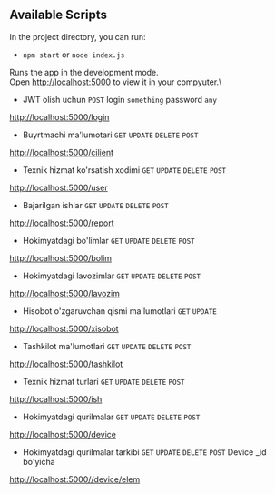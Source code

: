 ## Available Scripts

In the project directory, you can run:

- `npm start` or `node index.js`

Runs the app in the development mode.\
Open [http://localhost:5000](http://localhost:5000) to view it in your compyuter.\

- JWT olish uchun `POST` login `something` password `any`

[http://localhost:5000/login](http://localhost:5000/login)

- Buyrtmachi ma'lumotari `GET` `UPDATE` `DELETE` `POST`

[http://localhost:5000/cilient](http://localhost:5000/cilient)

- Texnik hizmat ko'rsatish xodimi `GET` `UPDATE` `DELETE` `POST`

[http://localhost:5000/user](http://localhost:5000/user)

- Bajarilgan ishlar `GET` `UPDATE` `DELETE` `POST`

[http://localhost:5000/report](http://localhost:5000/report)

- Hokimyatdagi bo'limlar `GET` `UPDATE` `DELETE` `POST`

[http://localhost:5000/bolim](http://localhost:5000/bolim)

- Hokimyatdagi lavozimlar `GET` `UPDATE` `DELETE` `POST`

[http://localhost:5000/lavozim](http://localhost:5000/lavozim)

- Hisobot o'zgaruvchan qismi ma'lumotlari `GET` `UPDATE`

[http://localhost:5000/xisobot](http://localhost:5000/xisobot)

- Tashkilot ma'lumotlari `GET` `UPDATE` `DELETE` `POST`

[http://localhost:5000/tashkilot](http://localhost:5000/tashkilot)

- Texnik hizmat turlari `GET` `UPDATE` `DELETE` `POST`

[http://localhost:5000/ish](http://localhost:5000/ish)

- Hokimyatdagi qurilmalar `GET` `UPDATE` `DELETE` `POST`

[http://localhost:5000/device](http://localhost:5000/device)

- Hokimyatdagi qurilmalar tarkibi `GET` `UPDATE` `DELETE` `POST` Device \_id bo'yicha

[http://localhost:5000//device/elem](http://localhost:5000/device/elem)
